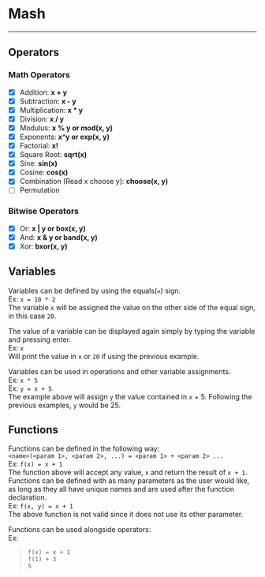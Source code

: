 # Mash

***

## Operators

### Math Operators

- [X] Addition: <b> x + y </b>
- [X] Subtraction: <b> x - y </b>
- [X] Multiplication: <b> x * y </b>
- [X] Division: <b> x / y </b>
- [X] Modulus: <b> x % y or mod(x, y) </b>
- [X] Exponents: <b> x^y or exp(x, y) </b>
- [X] Factorial: <b> x! </b>
- [X] Square Root: <b> sqrt(x) </b>
- [X] Sine: <b> sin(x) </b>
- [X] Cosine: <b> cos(x) </b>
- [X] Combination (Read x choose y): <b> choose(x, y) </b>
- [ ] Permutation

### Bitwise Operators

- [X] Or: <b> x | y or box(x, y) </b>
- [X] And: <b> x & y or band(x, y) </b>
- [X] Xor: <b> bxor(x, y) </b>

## Variables

Variables can be defined by using the equals(`=`) sign.  
Ex: `x = 10 * 2`  
The variable `x` will be assigned the value on the other side of the equal sign, in this case `20`.

The value of a variable can be displayed again simply by typing the variable and pressing enter.  
Ex: `x`  
Will print the value in `x` or `20` if using the previous example.

Variables can be used in operations and other variable assignments.  
Ex: `x * 5`  
Ex: `y = x + 5`  
The example above will assign `y` the value contained in `x` + 5. Following the previous examples, `y` would be 25.

## Functions

Functions can be defined in the following way:  
`<name>(<param 1>, <param 2>, ...) = <param 1> + <param 2> ...`  
Ex: `f(x) = x + 1`  
The function above will accept any value, `x` and return the result of `x + 1`.  
Functions can be defined with as many parameters as the user would like, as long as they all have unique names and are
used after the function declaration.  
Ex: `f(x, y) = x + 1`  
The above function is not valid since it does not use its other parameter.  

Functions can be used alongside operators:  
Ex:  
> `f(x) = x + 1`  
> `f(1) + 3`  
> `5`

